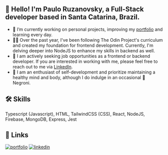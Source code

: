 ## 👋 Hello! I'm Paulo Ruzanovsky, a Full-Stack developer based in Santa Catarina, Brazil.

- 🔭 I’m currently working on personal projects, improving my [portfolio](https://pauloruzanovsky.netlify.app/) and learning every day.
- :technologist: Over the past year, I've been following The Odin Project's curriculum and created my foundation for frontend development. Currently, I'm delving deeper into NodeJS to enhance my skills in backend as well.
- :briefcase: I am actively seeking job opportunities as a frontend or backend developer. If you are interested in working with me, please feel free to reach out to me via [LinkedIn](https://www.linkedin.com/in/pauloruzanovsky/).
- :leaves: I am an enthusiast of self-development and prioritize maintaining a healthy mind and body, although I do indulge in an occasional :tumbler_glass: Negroni.

## 🛠 Skills
Typescript (Javascript), HTML, TailwindCSS (CSS), React, NodeJS, Firebase, MongoDB, Express, Jest

## 🔗 Links
[![portfolio](https://img.shields.io/badge/my_portfolio-000?style=for-the-badge&logo=ko-fi&logoColor=white)](https://pauloruzanovsky.netlify.app/)
[![linkedin](https://img.shields.io/badge/linkedin-0A66C2?style=for-the-badge&logo=linkedin&logoColor=white)](https://www.linkedin.com/in/pauloruzanovsky/)

